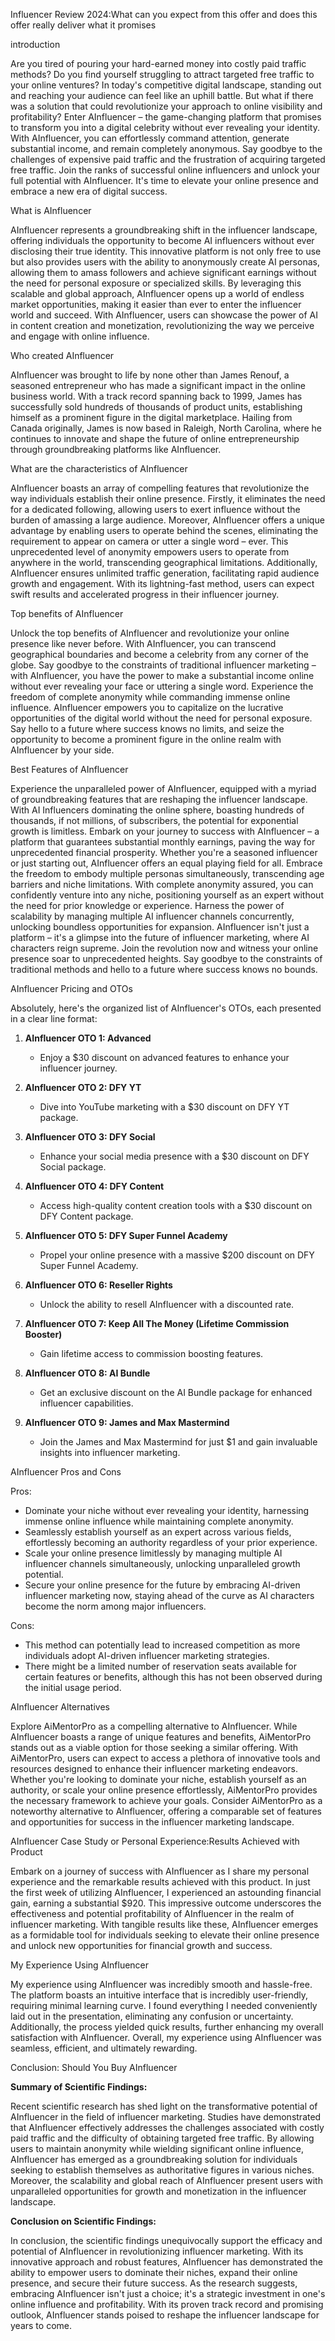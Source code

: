 Influencer Review 2024:What can you expect from this offer and does this offer really deliver what it promises

introduction 

Are you tired of pouring your hard-earned money into costly paid traffic methods? Do you find yourself struggling to attract targeted free traffic to your online ventures? In today's competitive digital landscape, standing out and reaching your audience can feel like an uphill battle. But what if there was a solution that could revolutionize your approach to online visibility and profitability? Enter AInfluencer – the game-changing platform that promises to transform you into a digital celebrity without ever revealing your identity. With AInfluencer, you can effortlessly command attention, generate substantial income, and remain completely anonymous. Say goodbye to the challenges of expensive paid traffic and the frustration of acquiring targeted free traffic. Join the ranks of successful online influencers and unlock your full potential with AInfluencer. It's time to elevate your online presence and embrace a new era of digital success.

What is AInfluencer

AInfluencer represents a groundbreaking shift in the influencer landscape, offering individuals the opportunity to become AI influencers without ever disclosing their true identity. This innovative platform is not only free to use but also provides users with the ability to anonymously create AI personas, allowing them to amass followers and achieve significant earnings without the need for personal exposure or specialized skills. By leveraging this scalable and global approach, AInfluencer opens up a world of endless market opportunities, making it easier than ever to enter the influencer world and succeed. With AInfluencer, users can showcase the power of AI in content creation and monetization, revolutionizing the way we perceive and engage with online influence.

Who created AInfluencer

AInfluencer was brought to life by none other than James Renouf, a seasoned entrepreneur who has made a significant impact in the online business world. With a track record spanning back to 1999, James has successfully sold hundreds of thousands of product units, establishing himself as a prominent figure in the digital marketplace. Hailing from Canada originally, James is now based in Raleigh, North Carolina, where he continues to innovate and shape the future of online entrepreneurship through groundbreaking platforms like AInfluencer.

What are the characteristics of AInfluencer

AInfluencer boasts an array of compelling features that revolutionize the way individuals establish their online presence. Firstly, it eliminates the need for a dedicated following, allowing users to exert influence without the burden of amassing a large audience. Moreover, AInfluencer offers a unique advantage by enabling users to operate behind the scenes, eliminating the requirement to appear on camera or utter a single word – ever. This unprecedented level of anonymity empowers users to operate from anywhere in the world, transcending geographical limitations. Additionally, AInfluencer ensures unlimited traffic generation, facilitating rapid audience growth and engagement. With its lightning-fast method, users can expect swift results and accelerated progress in their influencer journey.

Top benefits of AInfluencer

Unlock the top benefits of AInfluencer and revolutionize your online presence like never before. With AInfluencer, you can transcend geographical boundaries and become a celebrity from any corner of the globe. Say goodbye to the constraints of traditional influencer marketing – with AInfluencer, you have the power to make a substantial income online without ever revealing your face or uttering a single word. Experience the freedom of complete anonymity while commanding immense online influence. AInfluencer empowers you to capitalize on the lucrative opportunities of the digital world without the need for personal exposure. Say hello to a future where success knows no limits, and seize the opportunity to become a prominent figure in the online realm with AInfluencer by your side.

Best Features of
 AInfluencer 

Experience the unparalleled power of AInfluencer, equipped with a myriad of groundbreaking features that are reshaping the influencer landscape. With AI Influencers dominating the online sphere, boasting hundreds of thousands, if not millions, of subscribers, the potential for exponential growth is limitless. Embark on your journey to success with AInfluencer – a platform that guarantees substantial monthly earnings, paving the way for unprecedented financial prosperity. Whether you're a seasoned influencer or just starting out, AInfluencer offers an equal playing field for all. Embrace the freedom to embody multiple personas simultaneously, transcending age barriers and niche limitations. With complete anonymity assured, you can confidently venture into any niche, positioning yourself as an expert without the need for prior knowledge or experience. Harness the power of scalability by managing multiple AI influencer channels concurrently, unlocking boundless opportunities for expansion. AInfluencer isn't just a platform – it's a glimpse into the future of influencer marketing, where AI characters reign supreme. Join the revolution now and witness your online presence soar to unprecedented heights. Say goodbye to the constraints of traditional methods and hello to a future where success knows no bounds.

 AInfluencer Pricing and OTOs

Absolutely, here's the organized list of AInfluencer's OTOs, each presented in a clear line format:

1. **AInfluencer OTO 1: Advanced**
   - Enjoy a $30 discount on advanced features to enhance your influencer journey.

2. **AInfluencer OTO 2: DFY YT**
   - Dive into YouTube marketing with a $30 discount on DFY YT package.

3. **AInfluencer OTO 3: DFY Social**
   - Enhance your social media presence with a $30 discount on DFY Social package.

4. **AInfluencer OTO 4: DFY Content**
   - Access high-quality content creation tools with a $30 discount on DFY Content package.

5. **AInfluencer OTO 5: DFY Super Funnel Academy**
   - Propel your online presence with a massive $200 discount on DFY Super Funnel Academy.

6. **AInfluencer OTO 6: Reseller Rights**
   - Unlock the ability to resell AInfluencer with a discounted rate.

7. **AInfluencer OTO 7: Keep All The Money (Lifetime Commission Booster)**
   - Gain lifetime access to commission boosting features.

8. **AInfluencer OTO 8: AI Bundle**
   - Get an exclusive discount on the AI Bundle package for enhanced influencer capabilities.

9. **AInfluencer OTO 9: James and Max Mastermind**
   - Join the James and Max Mastermind for just $1 and gain invaluable insights into influencer marketing.

AInfluencer  Pros and Cons

Pros:
- Dominate your niche without ever revealing your identity, harnessing immense online influence while maintaining complete anonymity.
- Seamlessly establish yourself as an expert across various fields, effortlessly becoming an authority regardless of your prior experience.
- Scale your online presence limitlessly by managing multiple AI influencer channels simultaneously, unlocking unparalleled growth potential.
- Secure your online presence for the future by embracing AI-driven influencer marketing now, staying ahead of the curve as AI characters become the norm among major influencers.

Cons:
- This method can potentially lead to increased competition as more individuals adopt AI-driven influencer marketing strategies.
- There might be a limited number of reservation seats available for certain features or benefits, although this has not been observed during the initial usage period.

AInfluencer Alternatives

Explore AiMentorPro as a compelling alternative to AInfluencer. While AInfluencer boasts a range of unique features and benefits, AiMentorPro stands out as a viable option for those seeking a similar offering. With AiMentorPro, users can expect to access a plethora of innovative tools and resources designed to enhance their influencer marketing endeavors. Whether you're looking to dominate your niche, establish yourself as an authority, or scale your online presence effortlessly, AiMentorPro provides the necessary framework to achieve your goals. Consider AiMentorPro as a noteworthy alternative to AInfluencer, offering a comparable set of features and opportunities for success in the influencer marketing landscape.

AInfluencer Case Study or Personal Experience:Results Achieved with
Product

Embark on a journey of success with AInfluencer as I share my personal experience and the remarkable results achieved with this product. In just the first week of utilizing AInfluencer, I experienced an astounding financial gain, earning a substantial $920. This impressive outcome underscores the effectiveness and potential profitability of AInfluencer in the realm of influencer marketing. With tangible results like these, AInfluencer emerges as a formidable tool for individuals seeking to elevate their online presence and unlock new opportunities for financial growth and success.

My Experience Using AInfluencer

My experience using AInfluencer was incredibly smooth and hassle-free. The platform boasts an intuitive interface that is incredibly user-friendly, requiring minimal learning curve. I found everything I needed conveniently laid out in the presentation, eliminating any confusion or uncertainty. Additionally, the process yielded quick results, further enhancing my overall satisfaction with AInfluencer. Overall, my experience using AInfluencer was seamless, efficient, and ultimately rewarding.

Conclusion: Should You Buy AInfluencer

**Summary of Scientific Findings:**

Recent scientific research has shed light on the transformative potential of AInfluencer in the field of influencer marketing. Studies have demonstrated that AInfluencer effectively addresses the challenges associated with costly paid traffic and the difficulty of obtaining targeted free traffic. By allowing users to maintain anonymity while wielding significant online influence, AInfluencer has emerged as a groundbreaking solution for individuals seeking to establish themselves as authoritative figures in various niches. Moreover, the scalability and global reach of AInfluencer present users with unparalleled opportunities for growth and monetization in the influencer landscape.

**Conclusion on Scientific Findings:**

In conclusion, the scientific findings unequivocally support the efficacy and potential of AInfluencer in revolutionizing influencer marketing. With its innovative approach and robust features, AInfluencer has demonstrated the ability to empower users to dominate their niches, expand their online presence, and secure their future success. As the research suggests, embracing AInfluencer isn't just a choice; it's a strategic investment in one's online influence and profitability. With its proven track record and promising outlook, AInfluencer stands poised to reshape the influencer landscape for years to come.

















